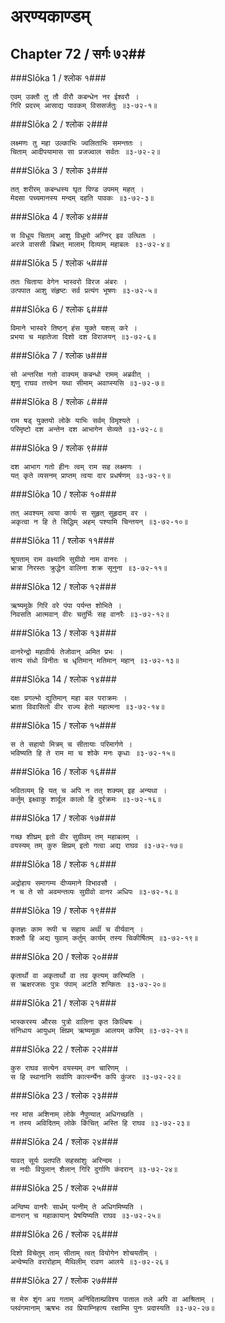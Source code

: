 अरण्यकाण्डम्
===============================


## Chapter 72  / सर्गः ७२##


###Slōka 1 / श्लोक १###


    एवम् उक्तौ तु तौ वीरौ कबन्धेन नर ईश्वरौ ।
    गिरि प्रदरम् आसाद्य पावकम् विससर्जतुः ॥३-७२-१॥


###Slōka 2 / श्लोक २###


    लक्ष्मणः तु महा उल्काभिः ज्वलिताभिः समन्ततः ।
    चिताम् आदीपयामास सा प्रजज्वाल सर्वतः ॥३-७२-२॥


###Slōka 3 / श्लोक ३###


    तत् शरीरम् कबन्धस्य घृत पिण्ड उपमम् महत् ।
    मेदसा पच्यमानस्य मन्दम् दहति पावकः ॥३-७२-३॥


###Slōka 4 / श्लोक ४###


    स विधूय चिताम् आशु विधूमो अग्निर् इव उत्थितः ।
    अरजे वाससी बिभ्रत् मालाम् दिव्याम् महाबलः ॥३-७२-४॥


###Slōka 5 / श्लोक ५###


    ततः चिताया वेगेन भास्वरो विरज अंबरः ।
    उत्पपात आशु संहृष्टः सर्व प्रत्यंग भूषणः ॥३-७२-५॥


###Slōka 6 / श्लोक ६###


    विमाने भास्वरे तिष्ठन् हंस युक्ते यशस् करे ।
    प्रभया च महातेजा दिशो दश विराजयन् ॥३-७२-६॥


###Slōka 7 / श्लोक ७###


    सो अन्तरिक्ष गतो वाक्यम् कबन्धो रामम् अब्रवीत् ।
    शृणु राघव तत्त्वेन यथा सीमाम् अवाप्स्यसि ॥३-७२-७॥


###Slōka 8 / श्लोक ८###


    राम षड् युक्तयो लोके याभिः सर्वम् विमृश्यते ।
    परिमृष्टो दश अन्तेन दश आभागेन सेव्यते ॥३-७२-८॥


###Slōka 9 / श्लोक ९###


    दश आभाग गतो हीनः त्वम् राम सह लक्ष्मणः ।
    यत् कृते व्यसनम् प्राप्तम् त्वया दार प्रधर्षणम् ॥३-७२-९॥


###Slōka 10 / श्लोक १०###


    तत् अवश्यम् त्वया कार्यः स सुहृत् सुहृदाम् वर ।
    अकृत्वा न हि ते सिद्धिम् अहम् पश्यामि चिन्तयन् ॥३-७२-१०॥


###Slōka 11 / श्लोक ११###


    श्रूयताम् राम वक्ष्यामि सुग्रीवो नाम वानरः ।
    भ्रात्रा निरस्तः क्रुद्धेन वालिना शक्र सूनुना ॥३-७२-११॥


###Slōka 12 / श्लोक १२###


    ऋष्यमूके गिरि वरे पंपा पर्यन्त शोभिते ।
    निवसति आत्मवान् वीरः चतुर्भिः सह वानरैः ॥३-७२-१२॥


###Slōka 13 / श्लोक १३###


    वानरेन्द्रो महावीर्यः तेजोवान् अमित प्रभः ।
    सत्य संधो विनीतः च धृतिमान् मतिमान् महान् ॥३-७२-१३॥


###Slōka 14 / श्लोक १४###


    दक्षः प्रगल्भो द्युतिमान् महा बल पराक्रमः ।
    भ्राता विवासितो वीर राज्य हेतो महात्मना ॥३-७२-१४॥


###Slōka 15 / श्लोक १५###


    स ते सहायो मित्रम् च सीतायाः परिमार्गणे ।
    भविष्यति हि ते राम मा च शोके मनः कृधाः ॥३-७२-१५॥


###Slōka 16 / श्लोक १६###


    भवितव्यम् हि यत् च अपि न तत् शक्यम् इह अन्यथा ।
    कर्तुम् इक्ष्वाकु शार्दूल कालो हि दुर्रक्रमः ॥३-७२-१६॥


###Slōka 17 / श्लोक १७###


    गच्छ शीघ्रम् इतो वीर सुग्रीवम् तम् महाबलम् ।
    वयस्यम् तम् कुरु क्षिप्रम् इतो गत्वा अद्य राघव ॥३-७२-१७॥


###Slōka 18 / श्लोक १८###


    अद्रोहाय समागम्य दीप्यमाने विभावसौ ।
    न च ते सो अवमन्तव्यः सुग्रीवो वानर अधिपः ॥३-७२-१८॥


###Slōka 19 / श्लोक १९###


    कृतज्ञः काम रूपी च सहाय अर्थी च वीर्यवान् ।
    शक्तौ हि अद्य युवाम् कर्तुम् कार्यम् तस्य चिकीर्षितम् ॥३-७२-१९॥


###Slōka 20 / श्लोक २०###


    कृतार्थो वा अकृतार्थो वा तव कृत्यम् करिष्यति ।
    स ऋक्षरजसः पुत्रः पंपाम् अटति शन्कितः ॥३-७२-२०॥


###Slōka 21 / श्लोक २१###


    भास्करस्य औरसः पुत्रो वालिना कृत किल्बिषः ।
    संनिधाय आयुधम् क्षिप्रम् ऋष्यमूक आलयम् कपिम् ॥३-७२-२१॥


###Slōka 22 / श्लोक २२###


    कुरु राघव सत्येन वयस्यम् वन चारिणम् ।
    स हि स्थानानि सर्वाणि कार्त्स्न्येन कपि कुंजरः ॥३-७२-२२॥


###Slōka 23 / श्लोक २३###


    नर मांस अशिनाम् लोके नैपुण्यात् अधिगच्छति ।
    न तस्य अविदितम् लोके किंचित् अस्ति हि राघव ॥३-७२-२३॥


###Slōka 24 / श्लोक २४###


    यावत् सूर्यः प्रतपति सहस्रांशुः अरिन्दम ।
    स नदीः विपुलान् शैलान् गिरि दुर्गाणि कंदरान् ॥३-७२-२४॥


###Slōka 25 / श्लोक २५###


    अन्विष्य वानरैः सार्धम् पत्नीम् ते अधिगमिष्यति ।
    वानरान् च महाकायान् प्रेषयिष्यति राघव ॥३-७२-२५॥


###Slōka 26 / श्लोक २६###


    दिशो विचेतुम् ताम् सीताम् त्वत् वियोगेन शोचयतीम् ।
    अन्वेष्यति वरारोहाम् मैथिलीम् रावण आलये ॥३-७२-२६॥


###Slōka 27 / श्लोक २७###


    स मेरु शृंग अग्र गताम् अनिंदिताम्प्रविश्य पाताल तले अपि वा आश्रिताम् ।
    प्लवंगमानाम् ऋषभः तव प्रियाम्निहत्य रक्षाम्सि पुनः प्रदास्यति ॥३-७२-२७॥



